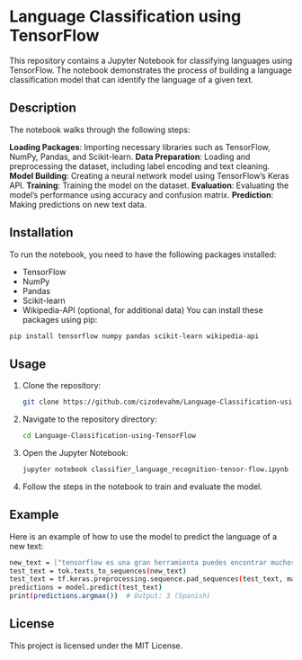 # Language Classification using TensorFlow
This repository contains a Jupyter Notebook for classifying languages using TensorFlow. The notebook demonstrates the process of building a language classification model that can identify the language of a given text.

## Description
The notebook walks through the following steps:

**Loading Packages**: Importing necessary libraries such as TensorFlow, NumPy, Pandas, and Scikit-learn.
**Data Preparation**: Loading and preprocessing the dataset, including label encoding and text cleaning.
**Model Building**: Creating a neural network model using TensorFlow’s Keras API.
**Training**: Training the model on the dataset.
**Evaluation**: Evaluating the model’s performance using accuracy and confusion matrix.
**Prediction**: Making predictions on new text data.

## Installation
To run the notebook, you need to have the following packages installed:
 - TensorFlow
 - NumPy
 - Pandas
 - Scikit-learn
 - Wikipedia-API (optional, for additional data)
You can install these packages using pip:
```bash
pip install tensorflow numpy pandas scikit-learn wikipedia-api
```

## Usage
1. Clone the repository:
   ```bash
   git clone https://github.com/cizodevahm/Language-Classification-using-TensorFlow.git
   ```
2. Navigate to the repository directory:
   ```bash
   cd Language-Classification-using-TensorFlow
   ```
3. Open the Jupyter Notebook:
   ```bash
   jupyter notebook classifier_language_recognition-tensor-flow.ipynb
   ```
4. Follow the steps in the notebook to train and evaluate the model.

## Example
Here is an example of how to use the model to predict the language of a new text:
```bash
new_text = ["tensorflow es una gran herramienta puedes encontrar muchos tutoriales de packt"]
test_text = tok.texts_to_sequences(new_text)
test_text = tf.keras.preprocessing.sequence.pad_sequences(test_text, maxlen=maxlen)
predictions = model.predict(test_text)
print(predictions.argmax())  # Output: 3 (Spanish)
```

## License
This project is licensed under the MIT License.
